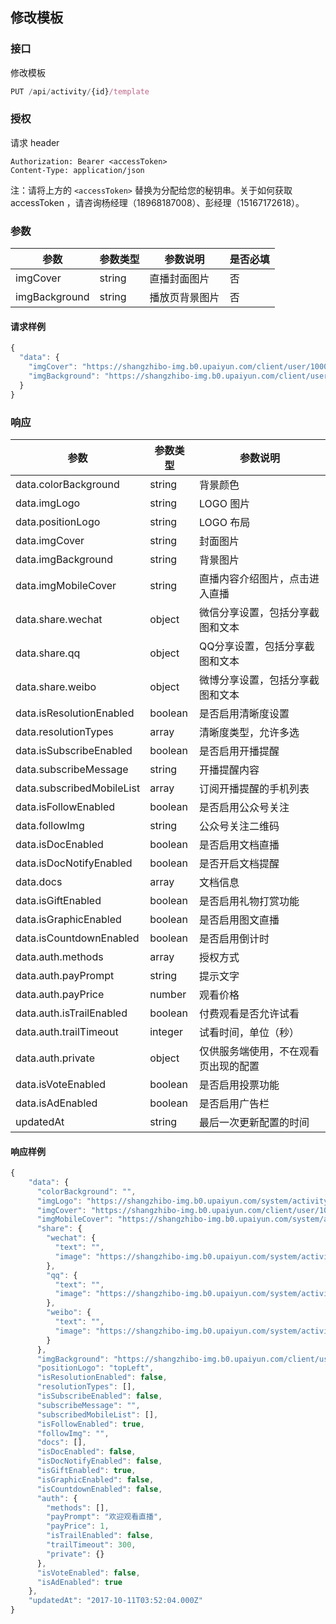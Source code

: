 ## 修改模板

### 接口

修改模板

```js
PUT /api/activity/{id}/template
```

### 授权

请求 header

```
Authorization: Bearer <accessToken>
Content-Type: application/json
```
注：请将上方的 `<accessToken>` 替换为分配给您的秘钥串。关于如何获取 accessToken ，请咨询杨经理（18968187008）、彭经理（15167172618）。

### 参数

| 参数            | 参数类型   | 参数说明    | 是否必填 |
| ------------- | ------ | ------- | ---- |
| imgCover      | string | 直播封面图片  | 否    |
| imgBackground | string | 播放页背景图片 | 否    |

#### 请求样例

```js
{
  "data": {
    "imgCover": "https://shangzhibo-img.b0.upaiyun.com/client/user/100020/1507690130834/1507690130805_01.jpg",
    "imgBackground": "https://shangzhibo-img.b0.upaiyun.com/client/user/100020/1507693918419/1507693918391_08.jpg"
  }
}
```

### 响应

| 参数                        | 参数类型    | 参数说明               |
| ------------------------- | ------- | ------------------ |
| data.colorBackground      | string  | 背景颜色               |
| data.imgLogo              | string  | LOGO 图片            |
| data.positionLogo         | string  | LOGO 布局            |
| data.imgCover             | string  | 封面图片               |
| data.imgBackground        | string  | 背景图片               |
| data.imgMobileCover       | string  | 直播内容介绍图片，点击进入直播    |
| data.share.wechat         | object  | 微信分享设置，包括分享截图和文本   |
| data.share.qq             | object  | QQ分享设置，包括分享截图和文本   |
| data.share.weibo          | object  | 微博分享设置，包括分享截图和文本   |
| data.isResolutionEnabled  | boolean | 是否启用清晰度设置          |
| data.resolutionTypes      | array   | 清晰度类型，允许多选         |
| data.isSubscribeEnabled   | boolean | 是否启用开播提醒           |
| data.subscribeMessage     | string  | 开播提醒内容             |
| data.subscribedMobileList | array   | 订阅开播提醒的手机列表        |
| data.isFollowEnabled      | boolean | 是否启用公众号关注          |
| data.followImg            | string  | 公众号关注二维码           |
| data.isDocEnabled         | boolean | 是否启用文档直播           |
| data.isDocNotifyEnabled   | boolean | 是否开启文档提醒           |
| data.docs                 | array   | 文档信息               |
| data.isGiftEnabled        | boolean | 是否启用礼物打赏功能         |
| data.isGraphicEnabled     | boolean | 是否启用图文直播           |
| data.isCountdownEnabled   | boolean | 是否启用倒计时            |
| data.auth.methods         | array   | 授权方式               |
| data.auth.payPrompt       | string  | 提示文字               |
| data.auth.payPrice        | number  | 观看价格               |
| data.auth.isTrailEnabled  | boolean | 付费观看是否允许试看         |
| data.auth.trailTimeout    | integer | 试看时间，单位（秒）         |
| data.auth.private         | object  | 仅供服务端使用，不在观看页出现的配置 |
| data.isVoteEnabled        | boolean | 是否启用投票功能           |
| data.isAdEnabled          | boolean | 是否启用广告栏            |
| updatedAt                 | string  | 最后一次更新配置的时间        |

#### 响应样例

```js
{
    "data": {
      "colorBackground": "",
      "imgLogo": "https://shangzhibo-img.b0.upaiyun.com/system/activity/template/default-logo.svg",
      "imgCover": "https://shangzhibo-img.b0.upaiyun.com/client/user/100020/1507690130834/1507690130805_01.jpg",
      "imgMobileCover": "https://shangzhibo-img.b0.upaiyun.com/system/activity/template/default-mobile-index.png",
      "share": {
        "wechat": {
          "text": "",
          "image": "https://shangzhibo-img.b0.upaiyun.com/system/activity/template/default-share-img.png"
        },
        "qq": {
          "text": "",
          "image": "https://shangzhibo-img.b0.upaiyun.com/system/activity/template/default-share-img.png"
        },
        "weibo": {
          "text": "",
          "image": "https://shangzhibo-img.b0.upaiyun.com/system/activity/template/default-share-img.png"
        }
      },
      "imgBackground": "https://shangzhibo-img.b0.upaiyun.com/client/user/100020/1507693918419/1507693918391_08.jpg",
      "positionLogo": "topLeft",
      "isResolutionEnabled": false,
      "resolutionTypes": [],
      "isSubscribeEnabled": false,
      "subscribeMessage": "",
      "subscribedMobileList": [],
      "isFollowEnabled": true,
      "followImg": "",
      "docs": [],
      "isDocEnabled": false,
      "isDocNotifyEnabled": false,
      "isGiftEnabled": true,
      "isGraphicEnabled": false,
      "isCountdownEnabled": false,
      "auth": {
        "methods": [],
        "payPrompt": "欢迎观看直播",
        "payPrice": 1,
        "isTrailEnabled": false,
        "trailTimeout": 300,
        "private": {}
      },
      "isVoteEnabled": false,
      "isAdEnabled": true
    },
    "updatedAt": "2017-10-11T03:52:04.000Z"
}
```

